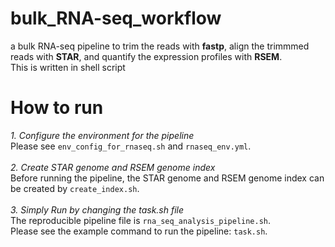 # bulk_RNA-seq_workflow
a bulk RNA-seq pipeline to trim the reads with __fastp__, align the trimmmed reads with __STAR__, and quantify the expression profiles with __RSEM__.  
This is written in shell script    

# How to run
*1. Configure the environment for the pipeline*  
Please see `env_config_for_rnaseq.sh` and `rnaseq_env.yml`.  
<br>
*2. Create STAR genome and RSEM genome index*   
Before running the pipeline, the STAR genome and RSEM genome index can be created by `create_index.sh`.  
<br>
*3. Simply Run by changing the task.sh file*  
The reproducible pipeline file is `rna_seq_analysis_pipeline.sh`.  
Please see the example command to run the pipeline: `task.sh`.
  
